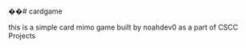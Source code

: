 ��#   c a r d g a m e 

this is a simple card mimo game built by noahdev0 
as a part of CSCC Projects 
 
 
